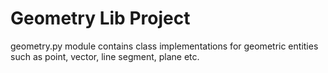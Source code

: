 # Geometry Lib Project
geometry.py module contains class implementations for geometric entities such as point, vector, line segment, plane etc.
